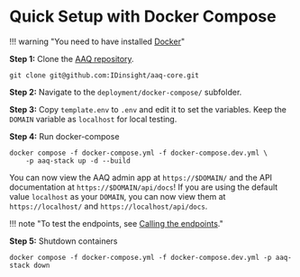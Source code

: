# Quick Setup with Docker Compose

!!! warning "You need to have installed [Docker](https://docs.docker.com/get-docker/)"

**Step 1:** Clone the [AAQ repository](https://github.com/IDinsight/aaq-core).

    git clone git@github.com:IDinsight/aaq-core.git

**Step 2:** Navigate to the `deployment/docker-compose/` subfolder.

**Step 3:** Copy `template.env` to `.env` and edit it to set the
variables. Keep the `DOMAIN` variable as `localhost` for local testing.

**Step 4:** Run docker-compose

    docker compose -f docker-compose.yml -f docker-compose.dev.yml \
        -p aaq-stack up -d --build

You can now view the AAQ admin app at `https://$DOMAIN/` and the API documentation at
`https://$DOMAIN/api/docs`! If you are using the default value `localhost` as your `DOMAIN`, you can now view them
at  `https://localhost/` and
`https://localhost/api/docs`.

!!! note "To test the endpoints, see [Calling the endpoints](../develop/testing.md#call-the-endpoints)."

**Step 5:** Shutdown containers

    docker compose -f docker-compose.yml -f docker-compose.dev.yml -p aaq-stack down
